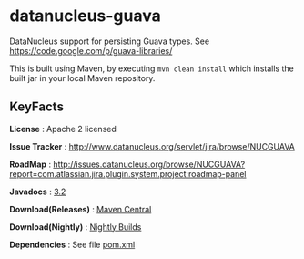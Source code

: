 datanucleus-guava
=================

DataNucleus support for persisting Guava types. See https://code.google.com/p/guava-libraries/

This is built using Maven, by executing `mvn clean install` which installs the built jar in your local Maven
repository.


KeyFacts
--------
__License__ : Apache 2 licensed

__Issue Tracker__ : http://www.datanucleus.org/servlet/jira/browse/NUCGUAVA

__RoadMap__ : http://issues.datanucleus.org/browse/NUCGUAVA?report=com.atlassian.jira.plugin.system.project:roadmap-panel

__Javadocs__ : [3.2](http://www.datanucleus.org/javadocs/store.types.guava/3.2/)

__Download(Releases)__ : [Maven Central](http://central.maven.org/maven2/org/datanucleus/datanucleus-guava)

__Download(Nightly)__ : [Nightly Builds](http://central.maven.org/maven2/org/datanucleus/datanucleus-guava)

__Dependencies__ : See file [pom.xml](pom.xml)
